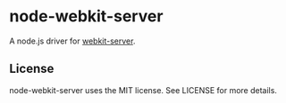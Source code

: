 # node-webkit-server

A node.js driver for [webkit-server](https://github.com/tristandunn/webkit-server).

## License

node-webkit-server uses the MIT license. See LICENSE for more details.
